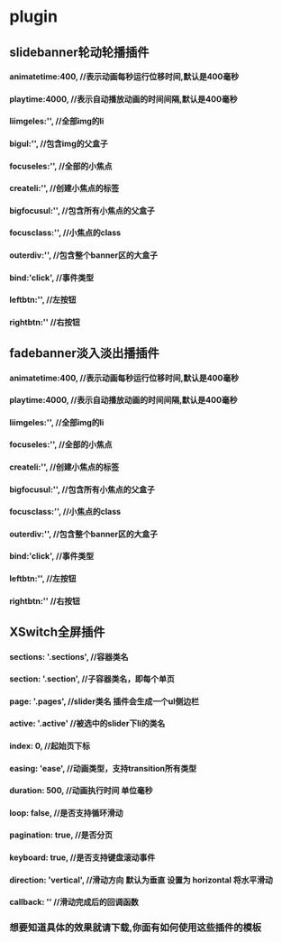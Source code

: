 # plugin
## slidebanner轮动轮播插件
#### animatetime:400,  //表示动画每秒运行位移时间,默认是400毫秒
#### playtime:4000,     //表示自动播放动画的时间间隔,默认是400毫秒      
#### liimgeles:'',      //全部img的li
#### bigul:'',         //包含img的父盒子
#### focuseles:'',      //全部的小焦点
#### createli:'',      //创建小焦点的标签
 #### bigfocusul:'',    //包含所有小焦点的父盒子
 #### focusclass:'',     //小焦点的class
####  outerdiv:'',      //包含整个banner区的大盒子
 #### bind:'click',     //事件类型
 #### leftbtn:'',      //左按钮
 #### rightbtn:''      //右按钮
 ## fadebanner淡入淡出播插件
#### 	animatetime:400,    //表示动画每秒运行位移时间,默认是400毫秒
 ####  playtime:4000,    //表示自动播放动画的时间间隔,默认是400毫秒 
#### liimgeles:'',      //全部img的li	
  #### focuseles:'',      //全部的小焦点
 ####  createli:'',      //创建小焦点的标签
  #### bigfocusul:'',    //包含所有小焦点的父盒子
 ####  focusclass:'',     //小焦点的class
#### outerdiv:'',      //包含整个banner区的大盒子
#### bind:'click',     //事件类型
 ####  leftbtn:'',      //左按钮
 ####  rightbtn:''      //右按钮
 ## XSwitch全屏插件
   ####  sections: '.sections', //容器类名
  ####   section: '.section', //子容器类名，即每个单页
   ####  page: '.pages', //slider类名 插件会生成一个ul侧边栏
  ####   active: '.active' //被选中的slider下li的类名
   ####  index: 0,  //起始页下标
  ####   easing: 'ease',  //动画类型，支持transition所有类型
  ####   duration: 500,  //动画执行时间 单位毫秒
  ####   loop: false, //是否支持循环滑动
   ####  pagination: true, //是否分页
  ####   keyboard: true, //是否支持键盘滚动事件
  ####   direction: 'vertical', //滑动方向 默认为垂直 设置为 horizontal 将水平滑动
   ####  callback: '' //滑动完成后的回调函数
   ### 想要知道具体的效果就请下载,你面有如何使用这些插件的模板

